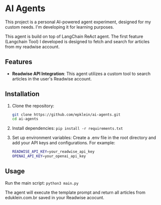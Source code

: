# AI Agents

This project is a personal AI-powered agent experiment, designed for my custom needs. I'm developing it for learning purposes.

This agent is build on top of LangChain ReAct agent. The first feature (Langchain Tool) I developed is designed to fetch and search for articles from my readwise account.

## Features

- **Readwise API Integration**: This agent utilizes a custom tool to search articles in the user's Readwise account.

## Installation

1. Clone the repository:
   ```bash
   git clone https://github.com/epklein/ai-agents.git
   cd ai-agents

2. Install dependencies:
   `pip install -r requirements.txt`

3. Set up environment variables: Create a .env file in the root directory and add your API keys and configurations. For example:

   ```bash
   READWISE_API_KEY=your_readwise_api_key
   OPENAI_API_KEY=your_openai_api_key

## Usage

Run the main script: `python3 main.py`

The agent will execute the template prompt and return all articles from eduklein.com.br saved in your Readwise acocunt.